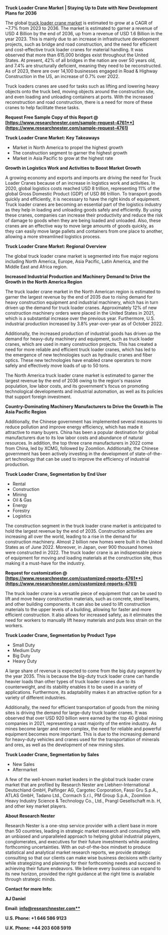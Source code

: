 ﻿<a name="_hlk139373143"></a><a name="_hlk139373847"></a>**Truck Loader Crane Market | Staying Up to Date with New Development Plans for 2036**

The global [truck loader crane market](https://www.researchnester.com/reports/truck-loader-crane-market/4761) is estimated to grow at a CAGR of ~7.7% from 2023 to 2036. The market is estimated to garner a revenue of USD 4 Billion by the end of 2036, up from a revenue of USD 1.6 Billion in the year 2023. This is mainly due to an increase in infrastructure development projects, such as bridge and road construction, and the need for efficient and cost-effective truck loader cranes for material handling. It was observed that more than 615,000 bridges exist throughout the United States. At present, 42% of all bridges in the nation are over 50 years old, and 7.4% are structurally deficient, meaning they need to be reconstructed. As of 2023, there are over 14,100 businesses engaged in Road & Highway Construction in the US, an increase of 0.7% over 2022. 

Truck loaders cranes are used for tasks such as lifting and lowering heavy objects onto the truck bed, moving objects around the construction site, and even loading and unloading containers at ports. With the increased reconstruction and road construction, there is a need for more of these cranes to help facilitate these tasks. 

**Request Free Sample Copy of this Report @ [https://www.researchnester.com/sample-request-4761**](https://www.researchnester.com/sample-request-4761)**

**Truck Loader Crane Market: Key Takeaways** 

- Market in North America to propel the highest growth
- The construction segment to garner the highest growth 
- Market in Asia Pacific to grow at the highest rate

**Growth in Logistics Work and Activities to Boost Market Growth**

A growing economy and exports and imports are driving the need for Truck Loader Cranes because of an increase in logistics work and activities. In 2020, global logistics costs reached USD 8 trillion, representing 11% of the global Gross Domestic Product (GDP) of USD 86 trillion. To transport goods quickly and efficiently, it is necessary to have the right kinds of equipment. Truck loader cranes are becoming an essential part of the logistics industry as they help in loading and unloading goods safely and efficiently. By using these cranes, companies can increase their productivity and reduce the risk of damage to goods when they are being loaded and unloaded. Also, these cranes are an effective way to move large amounts of goods quickly, as they can easily move large pallets and containers from one place to another, allowing a more streamlined logistics process.

**Truck Loader Crane Market: Regional Overview**

The global truck loader crane market is segmented into five major regions including North America, Europe, Asia Pacific, Latin America, and the Middle East and Africa region. 

**Increased Industrial Production and Machinery Demand to Drive the Growth in the North America Region**

The truck loader crane market in the North American region is estimated to garner the largest revenue by the end of 2035 due to rising demand for heavy construction equipment and industrial machinery, which has in turn driven up the demand for truck loader cranes. Approximately 12% of new construction machinery orders were placed in the United States in 2021, which is a substantial increase over the previous year. Furthermore, U.S. industrial production increased by 3.8% year-over-year as of October 2022. 

Additionally, the increased production of industrial goods has driven up the demand for heavy-duty machinery and equipment, such as truck loader cranes, which are used in many construction projects. This has created a need for more reliable and efficient truck loader cranes, which has led to the emergence of new technologies such as hydraulic cranes and fiber optics. These new technologies have enabled crane operators to more safely and effectively move loads of up to 50 tons. 

The North America truck loader crane market is estimated to garner the largest revenue by the end of 2036 owing to the region's massive population, low labor costs, and its government's focus on promoting technological developments and industrial automation, as well as its policies that support foreign investment. 

**Country-Dominating Machinery Manufacturers to Drive the Growth in The Asia Pacific Region**

Additionally, the Chinese government has implemented several measures to reduce pollution and improve energy efficiency, which has made it attractive to many buyers. China has been a popular destination for global manufacturers due to its low labor costs and abundance of natural resources. In addition, the top three crane manufacturers in 2022 come from China, led by XCMG, followed by Zoomlion. Additionally, the Chinese government has been actively investing in the development of state-of-the-art technology that can be used to improve the efficiency of industrial production. 

**Truck Loader Crane, Segmentation by End User**

- Rental
- Construction
- Mining
- Oil & Gas
- Energy
- Forestry
- Logistics

The construction segment in the truck loader crane market is anticipated to hold the largest revenue by the end of 2035. Construction activities are increasing all over the world, leading to a rise in the demand for construction machinery. Almost 2 billion new homes were built in the United States as of June 2022. Moreover, in Japan, over 900 thousand homes were constructed in 2022. The truck loader crane is an indispensable piece of equipment for moving and loading materials at the construction site, thus making it a must-have for the industry. 

**Request for customization @ [https://www.researchnester.com/customized-reports-4761**](https://www.researchnester.com/customized-reports-4761)**

The truck loader crane is a versatile piece of equipment that can be used to lift and move heavy construction materials, such as concrete, steel beams, and other building components. It can also be used to lift construction materials to the upper levels of a building, allowing for faster and more efficient construction. It also allows for increased safety, as it eliminates the need for workers to manually lift heavy materials and puts less strain on the workers.

**Truck Loader Crane, Segmentation by Product Type**

- Small Duty
- Medium Duty
- Big Duty
- Heavy Duty

A large share of revenue is expected to come from the big duty segment by the year 2035. This is because the big-duty truck loader crane can handle heavier loads than other types of truck loader cranes due to its counterweight, and its stability enables it to be used in a variety of applications. Furthermore, its adaptability makes it an attractive option for a variety of different industries. 

Additionally, the need for efficient transportation of goods from the mining sites is driving the demand for large-duty truck loader cranes. It was observed that over USD 920 billion were earned by the top 40 global mining companies in 2021, representing a vast majority of the entire industry. As mines become larger and more complex, the need for reliable and powerful equipment becomes more important. This is due to the increasing demand for heavy-duty vehicles and cranes used for the transportation of minerals and ores, as well as the development of new mining sites. 

**Truck Loader Crane, Segmentation by Sales**

- New Sales
- Aftermarket

A few of the well-known market leaders in the global truck loader crane market that are profiled by Research Nester are Liebherr-International Deutschland GmbH, Palfinger AG, Cargotec Corporation, Fassi Gru S.p.A., ATLAS GmbH, Tadano Ltd., Cormach S.r.l., PM Group S.p.A., Zoomlion Heavy Industry Science & Technology Co., Ltd., Prangl Gesellschaft m.b. H, and other key market players. 

<a name="_hlk139373318"></a>**About Research Nester**

Research Nester is a one-stop service provider with a client base in more than 50 countries, leading in strategic market research and consulting with an unbiased and unparalleled approach to helping global industrial players, conglomerates, and executives for their future investments while avoiding forthcoming uncertainties. With an out-of-the-box mindset to produce statistical and analytical market research reports, we provide strategic consulting so that our clients can make wise business decisions with clarity while strategizing and planning for their forthcoming needs and succeed in achieving their future endeavors. We believe every business can expand to its new horizon, provided the right guidance at the right time is available through strategic minds.

**Contact for more Info:**

**AJ Daniel**

**Email: [info@researchnester.com**](mailto:info@researchnester.com)**

**U.S. Phone: +1 646 586 9123** 

**U.K. Phone: +44 203 608 5919**

